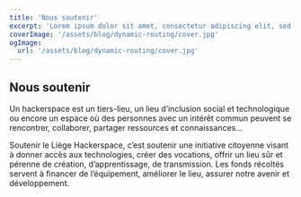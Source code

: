 ```yaml
---
title: 'Nous soutenir'
excerpt: 'Lorem ipsum dolor sit amet, consectetur adipiscing elit, sed do eiusmod tempor incididunt ut labore et dolore magna aliqua. Praesent elementum facilisis leo vel fringilla est ullamcorper eget. At imperdiet dui accumsan sit amet nulla facilities morbi tempus.'
coverImage: '/assets/blog/dynamic-routing/cover.jpg'
ogImage:
  url: '/assets/blog/dynamic-routing/cover.jpg'
---
```


## Nous soutenir

Un hackerspace est un tiers-lieu, un lieu d’inclusion social et technologique ou encore un espace où des personnes avec un intérêt commun peuvent se rencontrer, collaborer, partager ressources et connaissances…

Soutenir le Liège Hackerspace, c’est soutenir une initiative citoyenne visant à donner accès aux technologies, créer des vocations, offrir un lieu sûr et pérenne de création, d’apprentissage, de transmission. Les fonds récoltés servent à financer de l’équipement, améliorer le lieu, assurer notre avenir et développement.